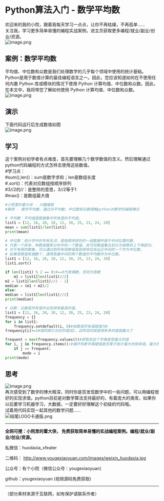 <a name="pMIWY"></a>
# **Python算法入门 - 数学平均数**
欢迎来的我的小院，跟着我每天学习一点点，让你不再枯燥，不再孤单......<br />关注我，学习更多简单易懂的编程实战案例。进主页获取更多编程/就业/副业/创业/资源。<br />![image.png](https://cdn.nlark.com/yuque/0/2022/png/209450/1668305932204-f3f9c66c-9d82-4b0e-a88a-f44b2ab902ce.png#averageHue=%230c0c0c&clientId=u31a439f6-de8f-4&crop=0&crop=0&crop=1&crop=1&from=paste&height=635&id=uda9522b4&margin=%5Bobject%20Object%5D&name=image.png&originHeight=635&originWidth=1144&originalType=binary&ratio=1&rotation=0&showTitle=false&size=37607&status=done&style=none&taskId=ub7632074-cdd8-46c2-a8bb-eb0fb73c953&title=&width=1144)
<a name="zi6jK"></a>
## **案例：数学平均数**
平均值、中位数和众数是我们处理数字的几乎每个领域中使用的统计基础。Python是用于数值计算的最佳编程语言之一。因此，您应该知道如何在不使用任何内置 Python 库或模块的情况下使用 Python 计算均值、中位数和众数。因此，在本文中，我将带您了解如何使用 Python 计算均值、中位数和众数。<br />![image.png](https://cdn.nlark.com/yuque/0/2022/png/209450/1668306005937-4cb086fa-6fa9-4bda-b91a-39f421e02f94.png#averageHue=%2399aa6c&clientId=u31a439f6-de8f-4&crop=0&crop=0&crop=1&crop=1&from=paste&height=644&id=u9669dbd0&margin=%5Bobject%20Object%5D&name=image.png&originHeight=644&originWidth=1152&originalType=binary&ratio=1&rotation=0&showTitle=false&size=152297&status=done&style=none&taskId=uc271f5be-d119-49ed-91ae-dfa152e4a4e&title=&width=1152)
<a name="rC6cP"></a>
## **演示**
下面代码运行后生成数值如图<br />![image.png](https://cdn.nlark.com/yuque/0/2022/png/209450/1668305852728-a99d23ee-ff75-48e4-a0a8-adb953dc4bfd.png#averageHue=%23212121&clientId=u31a439f6-de8f-4&crop=0&crop=0&crop=1&crop=1&from=paste&id=ue72152aa&margin=%5Bobject%20Object%5D&name=image.png&originHeight=50&originWidth=152&originalType=url&ratio=1&rotation=0&showTitle=false&size=661&status=done&style=none&taskId=u8cd5a94b-5073-483a-8050-2ee7178531d&title=)
<a name="QJAZA"></a>
## **学习**
这个案例对初学者有点难度，首先要理解几个数学数值的含义。然后理解通过python代码编程的方式怎样去使用这些数值。<br />#学习点： <br />#sum(),len()：sum是数字求和；len是数组长度<br />#.sort()：代表对应数组按顺序排列<br />#3//2的//：是整除的意思，3//2等于1<br />#max()：是数组最大值
```python
#小院里的霍大侠 - 兴趣编程
#案例 - 数学平均数，通过对平均数，中位数和众数理解python对数学的编程模式

# 平均数：平均值是数据集中所有值的平均值。
list1 = [12, 16, 20, 20, 12, 30, 25, 23, 24, 20]
mean = sum(list1)/len(list1)
print(mean)

# 中位数：统计学中的专有名词，是按顺序排列的一组数据中居于中间位置的数，
# 代表一个样本、种群或概率分布中的一个数值，其可将数值集合划分为相等的上下两部分。
# 对于有限的数集，可以通过把所有观察值高低排序后找出正中间的一个作为中位数。
# 如果观察值有偶数个，通常取最中间的两个数值的平均数作为中位数。
list1 = [12, 16, 20, 20, 12, 30, 25, 23, 24, 20]
list1.sort()

if len(list1) % 2 == 0:#==0代表偶数，否则为奇数
    m1 = list1[len(list1)//2]
m2 = list1[len(list1)//2 - 1]
median = (m1 + m2)/2
else:
median = list1[len(list1)//2]
print(median)

# 众数：众数是所有值中出现频率最高的值。
list1 = [12, 16, 20, 20, 12, 30, 25, 23, 24, 20]
frequency = {}
for i in list1:
    frequency.setdefault(i, 0)#给数组所有值赋值为0
frequency[i]+=1#相同索引对应的值加1，这样目的就是频率多的值就最大了

frequent = max(frequency.values())#获取到这个字典类型最大的值
for i, j in frequency.items():#循环判断字典键值是否等于刚才最大的频率值，最大则输出
    if j == frequent:
        mode = i
print(mode)
```
<a name="SUGBW"></a>
## **思考**
![image.png](https://cdn.nlark.com/yuque/0/2022/png/209450/1668306101330-6c8aa70a-2e8f-4887-875f-de2882fb7add.png#averageHue=%239be0e0&clientId=u31a439f6-de8f-4&crop=0&crop=0&crop=1&crop=1&from=paste&id=u54a0f1fc&margin=%5Bobject%20Object%5D&name=image.png&originHeight=787&originWidth=1280&originalType=url&ratio=1&rotation=0&showTitle=false&size=1144964&status=done&style=none&taskId=ud068f9bd-67fb-47d2-b2f6-8868eb10f84&title=)<br />再次感受到了数学的博大精深，同时你是否发现数学中的一些问题，可以用编程很好的实现求值。python目前是对数学算法支持最好的，有着庞大的类库，如果你以后要学习机器学习，大数据，一定要好好理解这个初级的代码哦。<br />试着用代码实现一起其他的数学问题......<br />![结尾LOGO卡通版.png](https://cdn.nlark.com/yuque/0/2022/png/209450/1668306167002-84458c68-d551-4f07-a5c8-7f411cd3d217.png#averageHue=%23525252&clientId=u31a439f6-de8f-4&crop=0&crop=0&crop=1&crop=1&from=drop&id=uf3105d26&margin=%5Bobject%20Object%5D&name=%E7%BB%93%E5%B0%BELOGO%E5%8D%A1%E9%80%9A%E7%89%88.png&originHeight=1080&originWidth=1920&originalType=binary&ratio=1&rotation=0&showTitle=false&size=68002&status=done&style=none&taskId=ua432adbe-e604-4c6c-a165-9a5937e8eed&title=)


****************************************************************************
<b>全网可搜：小院里的霍大侠， 免费获取简单易懂的实战编程案例。编程/就业/副业/创业/资源。</b>

私微信：huodaxia_xfeater

二维码： http://www.yougexiaoyuan.com/images/weixin_huodaxia.jpg

公众号：有个小院（微信公众号：yougexiaoyuan）

github：yougexiaoyuan (视频源码免费获取)
****************************************************************************

（部分素材来源于互联网，如有保护请联系作者）